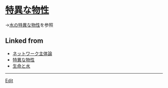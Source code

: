 ---
---
# [特異な物性](特異な物性)

→[水の特異な物性](水の特異な物性)を参照



## Linked from

* [ネットワーク主体論](ネットワーク主体論.md)
* [特異な物性](特異な物性.md)
* [生命と水](生命と水.md)


----
[Edit](https://github.com/vitroid/vitroid.github.io/edit/master/MD/特異な物性.md)
